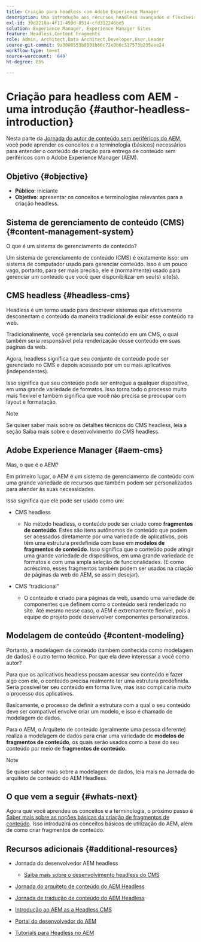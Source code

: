 ```yaml
---
title: Criação para headless com Adobe Experience Manager
description: Uma introdução aos recursos headless avançados e flexíveis do Adobe Experience Manager e como criar conteúdo para seu projeto.
exl-id: 39d2218a-4f11-459d-8514-cfd312246be5
solution: Experience Manager, Experience Manager Sites
feature: Headless,Content Fragments
role: Admin, Architect,Data Architect,Developer,User,Leader
source-git-commit: 9a3008553b8091b66c72e0b6c317573b235eee24
workflow-type: tm+mt
source-wordcount: '649'
ht-degree: 85%

---
```


# Criação para headless com AEM - uma introdução {#author-headless-introduction}

Nesta parte da [Jornada do autor de conteúdo sem periféricos do AEM](overview.md), você pode aprender os conceitos e a terminologia (básicos) necessários para entender o conteúdo de criação para entrega de conteúdo sem periféricos com o Adobe Experience Manager (AEM).

## Objetivo {#objective}

* **Público**: iniciante
* **Objetivo**: apresentar os conceitos e terminologias relevantes para a criação headless.

## Sistema de gerenciamento de conteúdo (CMS) {#content-management-system}

O que é um sistema de gerenciamento de conteúdo?

Um sistema de gerenciamento de conteúdo (CMS) é exatamente isso: um sistema de computador usado para gerenciar conteúdo. Isso é um pouco vago, portanto, para ser mais preciso, ele é (normalmente) usado para gerenciar um conteúdo que você quer disponibilizar em seu(s) site(s).

## CMS headless {#headless-cms}

Headless é um termo usado para descrever sistemas que efetivamente desconectam o conteúdo da maneira tradicional de exibir esse conteúdo na web.

Tradicionalmente, você gerenciaria seu conteúdo em um CMS, o qual também seria responsável pela renderização desse conteúdo em suas páginas da web.

Agora, headless significa que seu conjunto de conteúdo pode ser gerenciado no CMS e depois acessado por um ou mais aplicativos (independentes).

Isso significa que seu conteúdo pode ser entregue a qualquer dispositivo, em uma grande variedade de formatos. Isso torna todo o processo muito mais flexível e também significa que você não precisa se preocupar com layout e formatação.

>[!NOTE]
>
>Se quiser saber mais sobre os detalhes técnicos do CMS headless, leia a seção Saiba mais sobre o desenvolvimento do CMS headless.

## Adobe Experience Manager {#aem-cms}

Mas, o que é o AEM?

Em primeiro lugar, o AEM é um sistema de gerenciamento de conteúdo com uma grande variedade de recursos que também podem ser personalizados para atender às suas necessidades.

Isso significa que ele pode ser usado como um:

* CMS headless
   * No método headless, o conteúdo pode ser criado como **fragmentos de conteúdo**.
Estes são itens autônomos de conteúdo que podem ser acessados diretamente por uma variedade de aplicativos, pois têm uma estrutura predefinida com base em **modelos de fragmentos de conteúdo**.
Isso significa que o conteúdo pode atingir uma grande variedade de dispositivos, em uma grande variedade de formatos e com uma ampla seleção de funcionalidades.
(E como acréscimo, esses fragmentos também podem ser usados na criação de páginas da web do AEM, se assim desejar).

* CMS “tradicional”
   * O conteúdo é criado para páginas da web, usando uma variedade de componentes que definem como o conteúdo será renderizado no site. Até mesmo nesse caso, o AEM é extremamente flexível, pois a equipe do projeto pode desenvolver componentes personalizados.

## Modelagem de conteúdo {#content-modeling}

Portanto, a modelagem de conteúdo (também conhecida como modelagem de dados) é outro termo técnico. Por que ela deve interessar a você como autor?

Para que os aplicativos headless possam acessar seu conteúdo e fazer algo com ele, o conteúdo precisa realmente ter uma estrutura predefinida. Seria possível ter seu conteúdo em forma livre, mas isso complicaria *muito* o processo dos aplicativos.

Basicamente, o processo de definir a estrutura com a qual o seu conteúdo deve ser compatível envolve criar um modelo, e isso é chamado de modelagem de dados.

Para o AEM, o Arquiteto de conteúdo (geralmente uma pessoa diferente) realiza a modelagem de dados para criar uma variedade de **modelos de fragmentos de conteúdo**, os quais serão usados como a base do seu conteúdo por meio de **fragmentos de conteúdo**.

>[!NOTE]
>
>Se quiser saber mais sobre a modelagem de dados, leia mais na Jornada do arquiteto de conteúdo do AEM Headless.

## O que vem a seguir {#whats-next}

Agora que você aprendeu os conceitos e a terminologia, o próximo passo é [Saber mais sobre as noções básicas da criação de fragmentos de conteúdo](basics.md). Isso introduzirá os conceitos básicos de utilização do AEM, além de como criar fragmentos de conteúdo.

## Recursos adicionais {#additional-resources}

* Jornada do desenvolvedor AEM headless
   * [Saiba mais sobre o desenvolvimento headless do CMS](/help/journey-headless/developer/learn-about.md)

* [Jornada do arquiteto de conteúdo do AEM Headless](/help/journey-headless/architect/overview.md)

* [Jornada de tradução de conteúdo do AEM Headless](/help/journey-headless/translation/overview.md)

* [Introdução ao AEM as a Headless CMS](/help/sites-developing/headless/introduction.md)

* [Portal do desenvolvedor do AEM](https://experienceleague.adobe.com/landing/experience-manager/headless/developer.html?lang=pt-BR)

* [Tutorials para Headless no AEM](https://experienceleague.adobe.com/docs/experience-manager-learn/getting-started-with-aem-headless/overview.html?lang=pt-BR)
